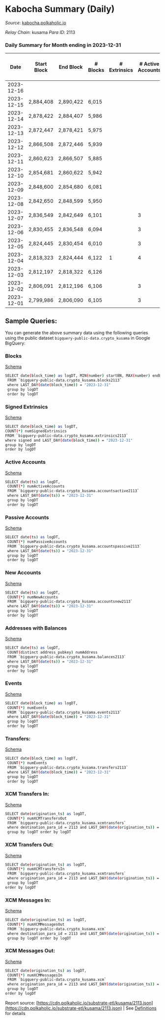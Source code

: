 # Kabocha Summary (Daily)

_Source_: [kabocha.polkaholic.io](https://kabocha.polkaholic.io)

*Relay Chain*: kusama
*Para ID*: 2113



### Daily Summary for Month ending in 2023-12-31


| Date    | Start Block | End Block | # Blocks | # Extrinsics | # Active Accounts | # Passive Accounts | # New Accounts | # Addresses | # Events  | # Transfers ($USD) | # XCM Transfers In ($USD) | # XCM Transfers Out ($USD) | # XCM In | # XCM Out | Issues |
|---------|-------------|-----------|----------|--------------|-------------------|--------------------|----------------|-------------|-----------|--------------------|---------------------------|----------------------------|----------|-----------|--------|
| 2023-12-16 |  |  |  |  |  |  |  |  |  |   |   |   |  |  |  |
| 2023-12-15 | 2,884,408 | 2,890,422 | 6,015 |  |  |  |  |  |  |   |   |   |  |  |  |
| 2023-12-14 | 2,878,422 | 2,884,407 | 5,986 |  |  |  |  |  |  |   |   |   |  |  |  |
| 2023-12-13 | 2,872,447 | 2,878,421 | 5,975 |  |  |  |  |  |  |   |   |   |  |  |  |
| 2023-12-12 | 2,866,508 | 2,872,446 | 5,939 |  |  |  |  |  |  |   |   |   |  |  |  |
| 2023-12-11 | 2,860,623 | 2,866,507 | 5,885 |  |  |  |  |  |  |   |   |   |  |  |  |
| 2023-12-10 | 2,854,681 | 2,860,622 | 5,942 |  |  |  |  |  |  |   |   |   |  |  |  |
| 2023-12-09 | 2,848,600 | 2,854,680 | 6,081 |  |  |  |  | 13,220 |  |   |   |   |  |  |  |
| 2023-12-08 | 2,842,650 | 2,848,599 | 5,950 |  |  |  |  | 13,220 | 11,922 |   |   |   |  |  |  |
| 2023-12-07 | 2,836,549 | 2,842,649 | 6,101 |  | 3 |  |  | 13,220 | 12,210 |   |   |   |  |  |  |
| 2023-12-06 | 2,830,455 | 2,836,548 | 6,094 |  | 3 |  |  | 13,220 | 12,209 |   |   |   |  |  |  |
| 2023-12-05 | 2,824,445 | 2,830,454 | 6,010 |  | 3 |  |  | 13,220 | 12,288 |   |   |   |  |  |  |
| 2023-12-04 | 2,818,323 | 2,824,444 | 6,122 | 1 | 4 | 1 | 1 | 13,220 | 12,270 | 1  |   |   |  |  |  |
| 2023-12-03 | 2,812,197 | 2,818,322 | 6,126 |  |  |  |  | 13,219 | 12,273 |   |   |   |  |  |  |
| 2023-12-02 | 2,806,091 | 2,812,196 | 6,106 |  | 3 |  |  | 13,219 | 12,553 |   |   |   |  |  |  |
| 2023-12-01 | 2,799,986 | 2,806,090 | 6,105 |  | 3 |  |  | 13,219 | 12,230 |   |   |   |  |  |  |

## Sample Queries:
You can generate the above summary data using the following queries using the public dataset `bigquery-public-data.crypto_kusama` in Google BigQuery:


### Blocks 

[Schema](https://github.com/colorfulnotion/substrate-etl/blob/main/schema/blocks.json)

```bash
SELECT date(block_time) as logDT, MIN(number) startBN, MAX(number) endBN, COUNT(*) numBlocks 
 FROM `bigquery-public-data.crypto_kusama.blocks2113`  
 where LAST_DAY(date(block_time)) = "2023-12-31" 
 group by logDT 
 order by logDT
```

### Signed Extrinsics 

[Schema](https://github.com/colorfulnotion/substrate-etl/blob/main/schema/extrinsics.json)

```bash
SELECT date(block_time) as logDT, 
COUNT(*) numSignedExtrinsics 
FROM `bigquery-public-data.crypto_kusama.extrinsics2113`  
where signed and LAST_DAY(date(block_time)) = "2023-12-31" 
group by logDT 
order by logDT
```

### Active Accounts 

[Schema](https://github.com/colorfulnotion/substrate-etl/blob/main/schema/accountsactive.json)

```bash
SELECT date(ts) as logDT, 
 COUNT(*) numActiveAccounts 
 FROM `bigquery-public-data.crypto_kusama.accountsactive2113` 
 where LAST_DAY(date(ts)) = "2023-12-31" 
 group by logDT 
 order by logDT
```

### Passive Accounts 

[Schema](https://github.com/colorfulnotion/substrate-etl/blob/main/schema/accountspassive.json)

```bash
SELECT date(ts) as logDT, 
 COUNT(*) numPassiveAccounts 
 FROM `bigquery-public-data.crypto_kusama.accountspassive2113` 
 where LAST_DAY(date(ts)) = "2023-12-31" 
 group by logDT 
 order by logDT
```

### New Accounts 

[Schema](https://github.com/colorfulnotion/substrate-etl/blob/main/schema/accountsnew.json)

```bash
SELECT date(ts) as logDT, 
 COUNT(*) numNewAccounts 
 FROM `bigquery-public-data.crypto_kusama.accountsnew2113` 
 where LAST_DAY(date(ts)) = "2023-12-31" 
 group by logDT
 order by logDT
```

### Addresses with Balances 

[Schema](https://github.com/colorfulnotion/substrate-etl/blob/main/schema/balances.json)

```bash
SELECT date(ts) as logDT,
 COUNT(distinct address_pubkey) numAddress 
 FROM `bigquery-public-data.crypto_kusama.balances2113` 
 where LAST_DAY(date(ts)) = "2023-12-31" 
 group by logDT 
 order by logDT
```

### Events 

[Schema](https://github.com/colorfulnotion/substrate-etl/blob/main/schema/events.json)

```bash
SELECT date(block_time) as logDT, 
 COUNT(*) numEvents 
 FROM `bigquery-public-data.crypto_kusama.events2113` 
 where LAST_DAY(date(block_time)) = "2023-12-31" 
 group by logDT 
 order by logDT
```

### Transfers:

[Schema](https://github.com/colorfulnotion/substrate-etl/blob/main/schema/transfers.json)

```bash
SELECT date(block_time) as logDT, 
 COUNT(*) numEvents 
 FROM `bigquery-public-data.crypto_kusama.transfers2113` 
 where LAST_DAY(date(block_time)) = "2023-12-31" 
 group by logDT 
 order by logDT
```

### XCM Transfers In: 

[Schema](https://github.com/colorfulnotion/substrate-etl/blob/main/schema/xcmtransfers.json)

```bash
SELECT date(origination_ts) as logDT, 
 COUNT(*) numXCMTransfersOut 
 FROM `bigquery-public-data.crypto_kusama.xcmtransfers` 
 where destination_para_id = 2113 and LAST_DAY(date(origination_ts)) = "2023-12-31" 
 group by logDT order by logDT
```

### XCM Transfers Out: 

[Schema](https://github.com/colorfulnotion/substrate-etl/blob/main/schema/xcmtransfers.json)

```bash
SELECT date(origination_ts) as logDT, 
 COUNT(*) numXCMTransfersIn 
 FROM `bigquery-public-data.crypto_kusama.xcmtransfers` 
 where origination_para_id = 2113 and LAST_DAY(date(origination_ts)) = "2023-12-31" 
 group by logDT 
order by logDT
```

### XCM Messages In: 

[Schema](https://github.com/colorfulnotion/substrate-etl/blob/main/schema/xcm.json)

```bash
SELECT date(origination_ts) as logDT, 
 COUNT(*) numXCMMessagesOut 
 FROM `bigquery-public-data.crypto_kusama.xcm` 
 where destination_para_id = 2113 and LAST_DAY(date(origination_ts)) = "2023-12-31" 
 group by logDT order by logDT
```

### XCM Messages Out: 

[Schema](https://github.com/colorfulnotion/substrate-etl/blob/main/schema/xcm.json)

```bash
SELECT date(origination_ts) as logDT, 
 COUNT(*) numXCMMessagesIn 
 FROM `bigquery-public-data.crypto_kusama.xcm` 
 where origination_para_id = 2113 and LAST_DAY(date(origination_ts)) = "2023-12-31" 
 group by logDT 
order by logDT
```


Report source: [https://cdn.polkaholic.io/substrate-etl/kusama/2113.json](https://cdn.polkaholic.io/substrate-etl/kusama/2113.json) | See [Definitions](/DEFINITIONS.md) for details
